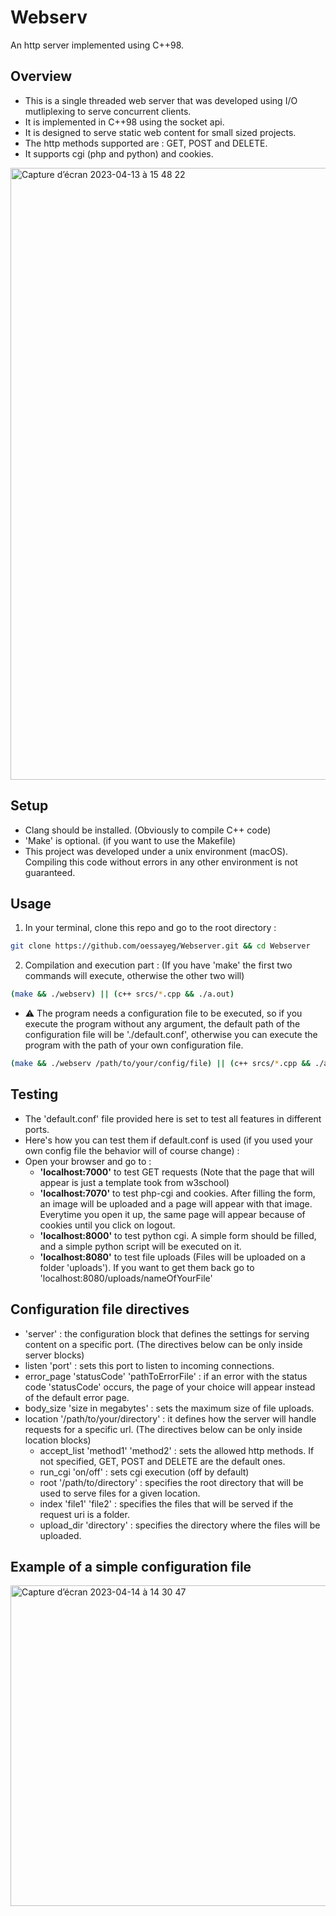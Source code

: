 # Webserv
An http server implemented using C++98.

## Overview
 * This is a single threaded web server that was developed using I/O mutliplexing to serve concurrent clients.
 * It is implemented in C++98 using the socket api.
 * It is designed to serve static web content for small sized projects.
 * The http methods supported are : GET, POST and DELETE.
 * It supports cgi (php and python) and cookies.
<img width="979" alt="Capture d’écran 2023-04-13 à 15 48 22" src="https://user-images.githubusercontent.com/96997041/231814758-4865f24b-a42e-4b2f-ab75-5ee27b3ed004.png">

## Setup
  * Clang should be installed. (Obviously to compile C++ code)
  * 'Make' is optional. (if you want to use the Makefile)
  * This project was developed under a unix environment (macOS). Compiling this code without errors in any other environment is not guaranteed.

## Usage
  1. In your terminal, clone this repo and go to the root directory : 
  ```bash
  git clone https://github.com/oessayeg/Webserver.git && cd Webserver
  ```
  2. Compilation and execution part : (If you have 'make' the first two commands will execute, otherwise the other two will)
  ```bash
  (make && ./webserv) || (c++ srcs/*.cpp && ./a.out)
  ```
  - :warning: The program needs a configuration file to be executed, so if you execute the program without any argument, the default path of the configuration file will be './default.conf', otherwise you can execute the program with the path of your own configuration file.
  ```bash
  (make && ./webserv /path/to/your/config/file) || (c++ srcs/*.cpp && ./a.out /path/to/your/config/file)
  ```
  
## Testing
 * The 'default.conf' file provided here is set to test all features in different ports.
 * Here's how you can test them if default.conf is used (if you used your own config file the behavior will of course change) :
 * Open your browser and go to :
   * **'localhost:7000'** to test GET requests (Note that the page that will appear is just a template took from w3school)
   * **'localhost:7070'** to test php-cgi and cookies. After filling the form, an image will be uploaded and a page will appear with that image. Everytime you open it up, the same page will appear because of cookies until you click on logout.
   * **'localhost:8000'** to test python cgi. A simple form should be filled, and a simple python script will be executed on it.
   * **'localhost:8080'** to test file uploads (Files will be uploaded on a folder 'uploads'). If you want to get them back go to 'localhost:8080/uploads/nameOfYourFile'

## Configuration file directives
  * 'server' : the configuration block that defines the settings for serving content on a specific port. (The directives below can be only inside server blocks)
  * listen 'port' : sets this port to listen to incoming connections.
  * error_page 'statusCode' 'pathToErrorFile' : if an error with the status code 'statusCode' occurs, the page of your choice will appear instead of the default error page.
  * body_size 'size in megabytes' : sets the maximum size of file uploads.
  * location '/path/to/your/directory' : it defines how the server will handle requests for a specific url. (The directives below can be only inside location blocks)
    * accept_list 'method1' 'method2' : sets the allowed http methods. If not specified, GET, POST and DELETE are the default ones.
    * run_cgi 'on/off' : sets cgi execution (off by default)
    * root '/path/to/directory' : specifies the root directory that will be used to serve files for a given location.
    * index 'file1' 'file2' : specifies the files that will be served if the request uri is a folder.
    * upload_dir 'directory' : specifies the directory where the files will be uploaded.

## Example of a simple configuration file
<img width="513" alt="Capture d’écran 2023-04-14 à 14 30 47" src="https://user-images.githubusercontent.com/96997041/232073486-9d45abf8-3a8b-4a1d-9973-73405d51e4ef.png">

